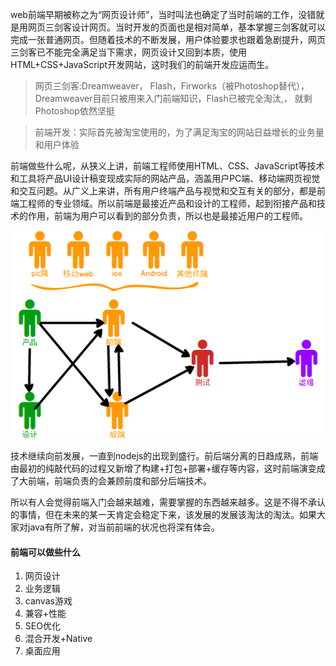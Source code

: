 web前端早期被称之为“网页设计师”，当时叫法也确定了当时前端的工作，没错就是用网页三剑客设计网页。当时开发的页面也是相对简单，基本掌握三剑客就可以完成一张普通网页。但随着技术的不断发展，用户体验要求也跟着急剧提升，网页三剑客已不能完全满足当下需求，网页设计又回到本质，使用HTML+CSS+JavaScript开发网站，这时我们的前端开发应运而生。

> 网页三剑客:Dreamweaver， Flash，Firworks（被Photoshop替代），Dreamweaver目前只被用来入门前端知识，Flash已被完全淘汰,， 就剩Photoshop依然坚挺

> 前端开发：实际首先被淘宝使用的，为了满足淘宝的网站日益增长的业务量和用户体验

前端做些什么呢，从狭义上讲，前端工程师使用HTML、CSS、JavaScript等技术和工具将产品UI设计稿变现成实际的网站产品，涵盖用户PC端、移动端网页视觉和交互问题。从广义上来讲，所有用户终端产品与视觉和交互有关的部分，都是前端工程师的专业领域。所以前端是最接近产品和设计的工程师，起到衔接产品和技术的作用，前端为用户可以看到的部分负责，所以也是最接近用户的工程师。

![](/assets/产品开发流程.png)

技术继续向前发展，一直到nodejs的出现到盛行。前后端分离的日趋成熟，前端由最初的纯敲代码的过程又新增了构建+打包+部署+缓存等内容，这时前端演变成了大前端，前端负责的会兼顾前度和部分后端技术。

所以有人会觉得前端入门会越来越难，需要掌握的东西越来越多。这是不得不承认的事情，但在未来的某一天肯定会稳定下来，该发展的发展该淘汰的淘汰。如果大家对java有所了解，对当前前端的状况也将深有体会。

#### 前端可以做些什么

1. 网页设计
2. 业务逻辑
3. canvas游戏
4. 兼容+性能
5. SEO优化
6. 混合开发+Native
7. 桌面应用



